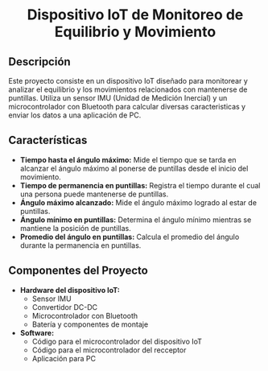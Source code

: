 <div align="Center">
  <h1 align="Center">Dispositivo IoT de Monitoreo de Equilibrio y Movimiento</h1>
  <p float="left">
  </p>
</div>

## Descripción
Este proyecto consiste en un dispositivo IoT diseñado para monitorear y analizar el equilibrio y los movimientos relacionados con mantenerse de puntillas. Utiliza un sensor IMU (Unidad de Medición Inercial) y un microcontrolador con Bluetooth para calcular diversas caracteristicas y enviar los datos a una aplicación de PC.

## Características
- **Tiempo hasta el ángulo máximo:** Mide el tiempo que se tarda en alcanzar el ángulo máximo al ponerse de puntillas desde el inicio del movimiento.
- **Tiempo de permanencia en puntillas:** Registra el tiempo durante el cual una persona puede mantenerse de puntillas.
- **Ángulo máximo alcanzado:** Mide el ángulo máximo logrado al estar de puntillas.
- **Ángulo mínimo en puntillas:** Determina el ángulo mínimo mientras se mantiene la posición de puntillas.
- **Promedio del ángulo en puntillas:** Calcula el promedio del ángulo durante la permanencia en puntillas.

## Componentes del Proyecto
- **Hardware del dispositivo IoT:**
  - Sensor IMU
  - Convertidor DC-DC
  - Microcontrolador con Bluetooth
  - Batería y componentes de montaje
- **Software:**
  - Código para el microcontrolador del dispositivo IoT
  - Código para el microcontrolador del recceptor
  - Aplicación para PC
  
